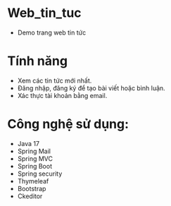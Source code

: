 # Web_tin_tuc
- Demo trang web tin tức
# Tính năng
- Xem các tin tức mới nhất.
- Đăng nhập, đăng ký để tạo bài viết hoặc bình luận.
- Xác thực tài khoản bằng email.
# Công nghệ sử dụng:
- Java 17
- Spring Mail
- Spring MVC
- Spring Boot
- Spring security
- Thymeleaf
- Bootstrap
- Ckeditor
